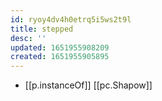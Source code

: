```yaml
---
id: ryoy4dv4h0etrq5i5ws2t9l
title: stepped
desc: ''
updated: 1651955908209
created: 1651955905895
---
```



- [[p.instanceOf]] [[pc.Shapow]]
